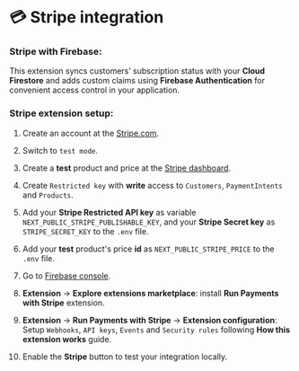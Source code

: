 # 💳 Stripe integration

### Stripe with Firebase:

This extension syncs customers’ subscription status with your **Cloud Firestore** and adds custom claims using
**Firebase Authentication** for convenient access control in your application.

### Stripe extension setup:

1. Create an account at the [Stripe.com](https://stripe.com/).

2. Switch to `test mode`.

3. Create a **test** product and price at the [Stripe dashboard](https://dashboard.stripe.com/dashboard).

4. Create `Restricted key` with **write** access to `Customers`, `PaymentIntents` and `Products`.

5. Add your **Stripe Restricted API key** as variable `NEXT_PUBLIC_STRIPE_PUBLISHABLE_KEY`, and your **Stripe Secret key** as `STRIPE_SECRET_KEY` to the `.env` file.

6. Add your **test** product's price **id** as `NEXT_PUBLIC_STRIPE_PRICE` to the `.env` file.

7. Go to [Firebase console](https://console.firebase.google.com/).

8. **Extension** -> **Explore extensions marketplace**: install **Run Payments with Stripe** extension.

9. **Extension** -> **Run Payments with Stripe** -> **Extension configuration**: Setup `Webhooks`, `API keys`, `Events` and `Security rules` following **How this extension works** guide.

10. Enable the **Stripe** button to test your integration locally.
